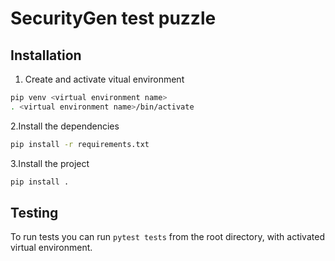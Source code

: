 # SecurityGen test puzzle

## Installation

1. Create and activate vitual environment

```bash
pip venv <virtual environment name>
. <virtual environment name>/bin/activate
```

2.Install the dependencies

```bash
pip install -r requirements.txt
```

3.Install the project

```bash
pip install .
```

## Testing

To run tests you can run `pytest tests` from the root directory, with activated virtual environment.
